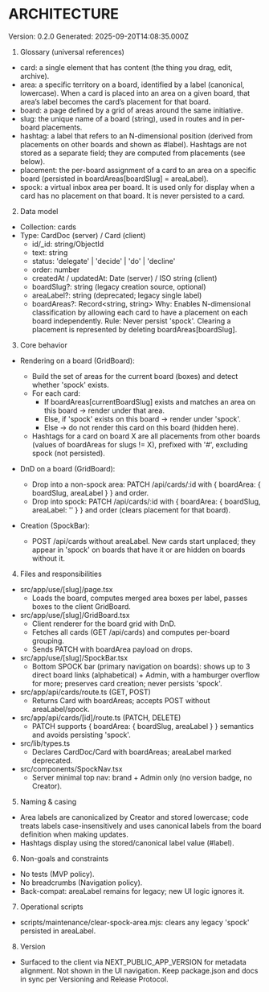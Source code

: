 # ARCHITECTURE

Version: 0.2.0
Generated: 2025-09-20T14:08:35.000Z

1. Glossary (universal references)
- card: a single element that has content (the thing you drag, edit, archive).
- area: a specific territory on a board, identified by a label (canonical, lowercase). When a card is placed into an area on a given board, that area’s label becomes the card’s placement for that board.
- board: a page defined by a grid of areas around the same initiative.
- slug: the unique name of a board (string), used in routes and in per-board placements.
- hashtag: a label that refers to an N-dimensional position (derived from placements on other boards and shown as #label). Hashtags are not stored as a separate field; they are computed from placements (see below).
- placement: the per-board assignment of a card to an area on a specific board (persisted in boardAreas[boardSlug] = areaLabel).
- spock: a virtual inbox area per board. It is used only for display when a card has no placement on that board. It is never persisted to a card.

2. Data model
- Collection: cards
- Type: CardDoc (server) / Card (client)
  - id/_id: string/ObjectId
  - text: string
  - status: 'delegate' | 'decide' | 'do' | 'decline'
  - order: number
  - createdAt / updatedAt: Date (server) / ISO string (client)
  - boardSlug?: string (legacy creation source, optional)
  - areaLabel?: string (deprecated; legacy single label)
  - boardAreas?: Record<string, string>
    Why: Enables N-dimensional classification by allowing each card to have a placement on each board independently.
    Rule: Never persist 'spock'. Clearing a placement is represented by deleting boardAreas[boardSlug].

3. Core behavior
- Rendering on a board (GridBoard):
  - Build the set of areas for the current board (boxes) and detect whether 'spock' exists.
  - For each card:
    - If boardAreas[currentBoardSlug] exists and matches an area on this board → render under that area.
    - Else, if 'spock' exists on this board → render under 'spock'.
    - Else → do not render this card on this board (hidden here).
  - Hashtags for a card on board X are all placements from other boards (values of boardAreas for slugs != X), prefixed with '#', excluding spock (not persisted).

- DnD on a board (GridBoard):
  - Drop into a non-spock area: PATCH /api/cards/:id with { boardArea: { boardSlug, areaLabel } } and order.
  - Drop into spock: PATCH /api/cards/:id with { boardArea: { boardSlug, areaLabel: '' } } and order (clears placement for that board).

- Creation (SpockBar):
  - POST /api/cards without areaLabel. New cards start unplaced; they appear in 'spock' on boards that have it or are hidden on boards without it.

4. Files and responsibilities
- src/app/use/[slug]/page.tsx
  - Loads the board, computes merged area boxes per label, passes boxes to the client GridBoard.
- src/app/use/[slug]/GridBoard.tsx
  - Client renderer for the board grid with DnD.
  - Fetches all cards (GET /api/cards) and computes per-board grouping.
  - Sends PATCH with boardArea payload on drops.
- src/app/use/[slug]/SpockBar.tsx
  - Bottom SPOCK bar (primary navigation on boards): shows up to 3 direct board links (alphabetical) + Admin, with a hamburger overflow for more; preserves card creation; never persists 'spock'.
- src/app/api/cards/route.ts (GET, POST)
  - Returns Card with boardAreas; accepts POST without areaLabel/spock.
- src/app/api/cards/[id]/route.ts (PATCH, DELETE)
  - PATCH supports { boardArea: { boardSlug, areaLabel } } semantics and avoids persisting 'spock'.
- src/lib/types.ts
  - Declares CardDoc/Card with boardAreas; areaLabel marked deprecated.
- src/components/SpockNav.tsx
  - Server minimal top nav: brand + Admin only (no version badge, no Creator).

5. Naming & casing
- Area labels are canonicalized by Creator and stored lowercase; code treats labels case-insensitively and uses canonical labels from the board definition when making updates.
- Hashtags display using the stored/canonical label value (#label).

6. Non-goals and constraints
- No tests (MVP policy).
- No breadcrumbs (Navigation policy).
- Back-compat: areaLabel remains for legacy; new UI logic ignores it.

7. Operational scripts
- scripts/maintenance/clear-spock-area.mjs: clears any legacy 'spock' persisted in areaLabel.

8. Version
- Surfaced to the client via NEXT_PUBLIC_APP_VERSION for metadata alignment. Not shown in the UI navigation. Keep package.json and docs in sync per Versioning and Release Protocol.
